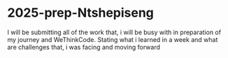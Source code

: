 # 2025-prep-Ntshepiseng
I will be submitting all of the work that, i will be busy with in preparation of my journey and WeThinkCode. Stating what i learned in a week and what are challenges that, i was facing and moving forward
